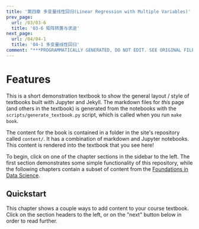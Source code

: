 ```yaml
---
title: '第四章 多变量线性回归(Linear Regression with Multiple Variables)'
prev_page:
  url: /03/03-6
  title: '03-6 矩阵转置与求逆'
next_page:
  url: /04/04-1
  title: '04-1 多变量线性回归'
comment: "***PROGRAMMATICALLY GENERATED, DO NOT EDIT. SEE ORIGINAL FILES IN /content***"
---
```

# Features

This is a short demonstration textbook to show the general layout / style of textbooks built
with Jupyter and Jekyll. The markdown files for *this* page (and others in the textbook) is generated from the notebooks
with the `scripts/generate_textbook.py` script, which is called when you run `make book`.

The content for the book is contained in a folder in the site's repository called `content/`. It has a
combination of markdown and Jupyter notebooks. This content is rendered into the textbook that you see here!

To begin, click on one of the chapter sections in the sidebar to the left. The first section demonstrates some
simple functionality of this repository, while the following chapters contain a subset of content from the
[Foundations in Data Science](https://inferentialthinking.com).

## Quickstart

This chapter shows a couple ways to add content to your course textbook. Click on the section headers
to the left, or on the "next" button below in order to read further.
